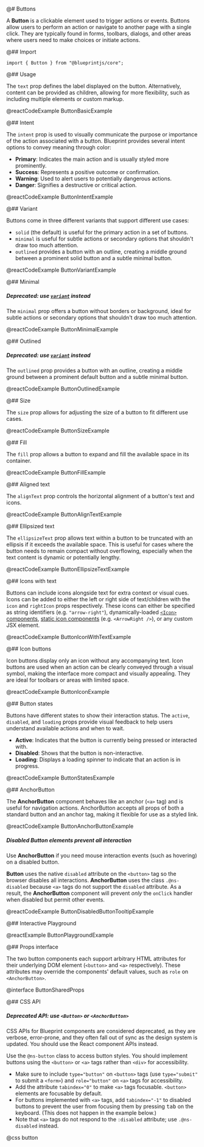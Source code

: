 @# Buttons

A **Button** is a clickable element used to trigger actions or events. Buttons allow users to perform an action or navigate to another page with a single click. They are typically found in forms, toolbars, dialogs, and other areas where users need to make choices or initiate actions.

@## Import

```tsx
import { Button } from "@blueprintjs/core";
```

@## Usage

The `text` prop defines the label displayed on the button. Alternatively, content can be provided as children, allowing for more flexibility, such as including multiple elements or custom markup.

@reactCodeExample ButtonBasicExample

@## Intent

The `intent` prop is used to visually communicate the purpose or importance of the action associated with a button. Blueprint provides several intent options to convey meaning through color:

-   **Primary**: Indicates the main action and is usually styled more prominently.
-   **Success**: Represents a positive outcome or confirmation.
-   **Warning**: Used to alert users to potentially dangerous actions.
-   **Danger**: Signifies a destructive or critical action.

@reactCodeExample ButtonIntentExample

@## Variant

Buttons come in three different variants that support different use cases:

-   `solid` (the default) is useful for the primary action in a set of buttons.
-   `minimal` is useful for subtle actions or secondary options that shouldn't draw too much attention.
-   `outlined` provides a button with an outline, creating a middle ground between a prominent solid button and a subtle minimal button.

@reactCodeExample ButtonVariantExample

@## Minimal

<div class="@ns-callout @ns-intent-warning @ns-icon-warning-sign">
    <h5 class="@ns-heading">

Deprecated: use [`variant`](#core/components/buttons.variant) instead

</h5>

</div>

The `minimal` prop offers a button without borders or background, ideal for subtle actions or secondary options that shouldn't draw too much attention.

@reactCodeExample ButtonMinimalExample

@## Outlined

<div class="@ns-callout @ns-intent-warning @ns-icon-warning-sign">
    <h5 class="@ns-heading">

Deprecated: use [`variant`](#core/components/buttons.variant) instead

</h5>

</div>

The `outlined` prop provides a button with an outline, creating a middle ground between a prominent default button and a subtle minimal button.

@reactCodeExample ButtonOutlinedExample

@## Size

The `size` prop allows for adjusting the size of a button to fit different use cases.

@reactCodeExample ButtonSizeExample

@## Fill

The `fill` prop allows a button to expand and fill the available space in its container.

@reactCodeExample ButtonFillExample

@## Aligned text

The `alignText` prop controls the horizontal alignment of a button's text and icons.

@reactCodeExample ButtonAlignTextExample

@## Ellipsized text

The `ellipsizeText` prop allows text within a button to be truncated with an ellipsis if it exceeds the available space. This is useful for cases where the button needs to remain compact without overflowing, especially when the text content is dynamic or potentially lengthy.

@reactCodeExample ButtonEllipsizeTextExample

@## Icons with text

Buttons can include icons alongside text for extra context or visual cues. Icons can be added to either the left or right side of text/children with the `icon` and `rightIcon` props respectively. These icons can either be specified as string identifiers (e.g. `"arrow-right"`), dynamically-loaded [`<Icon>` components](#core/components/icon), [static icon components](#core/components/icon.static-components) (e.g. `<ArrowRight />`), or any custom JSX element.

@reactCodeExample ButtonIconWithTextExample

@## Icon buttons

Icon buttons display only an icon without any accompanying text. Icon buttons are used when an action can be clearly conveyed through a visual symbol, making the interface more compact and visually appealing. They are ideal for toolbars or areas with limited space.

@reactCodeExample ButtonIconExample

@## Button states

Buttons have different states to show their interaction status. The `active`, `disabled`, and `loading` props provide visual feedback to help users understand available actions and when to wait.

-   **Active**: Indicates that the button is currently being pressed or interacted with.
-   **Disabled**: Shows that the button is non-interactive.
-   **Loading**: Displays a loading spinner to indicate that an action is in progress.

@reactCodeExample ButtonStatesExample

@## AnchorButton

The **AnchorButton** component behaves like an anchor (`<a>` tag) and is useful for navigation actions. AnchorButton accepts all props of both a standard button and an anchor tag, making it flexible for use as a styled link.

@reactCodeExample ButtonAnchorButtonExample

<div class="@ns-callout @ns-intent-danger @ns-icon-error @ns-callout-has-body-content">
    <h5 class="@ns-heading">Disabled Button elements prevent all interaction</h5>

Use **AnchorButton** if you need mouse interaction events (such as hovering) on a disabled button.

**Button** uses the native `disabled` attribute on the `<button>` tag so the browser disables all interactions.
**AnchorButton** uses the class `.@ns-disabled` because `<a>` tags do not support the `disabled` attribute. As a result,
the **AnchorButton** component will prevent _only_ the `onClick` handler when disabled but permit other events.

</div>

@reactCodeExample ButtonDisabledButtonTooltipExample

@## Interactive Playground

@reactExample ButtonPlaygroundExample

@## Props interface

The two button components each support arbitrary HTML attributes for their underlying DOM element
(`<button>` and `<a>` respectively). These attributes may override the components' default values, such as
`role` on `<AnchorButton>`.

@interface ButtonSharedProps

@## CSS API

<div class="@ns-callout @ns-intent-warning @ns-icon-warning-sign @ns-callout-has-body-content">
    <h5 class="@ns-heading">

Deprecated API: use `<Button>` or `<AnchorButton>`

</h5>

CSS APIs for Blueprint components are considered deprecated, as they are verbose, error-prone, and they
often fall out of sync as the design system is updated. You should use the React component APIs instead.

</div>

Use the `@ns-button` class to access button styles. You should implement buttons using the
`<button>` or `<a>` tags rather than `<div>` for accessibility.

-   Make sure to include `type="button"` on `<button>` tags (use `type="submit"` to submit a
    `<form>`) and `role="button"` on `<a>` tags for accessibility.
-   Add the attribute `tabindex="0"` to make `<a>` tags focusable. `<button>` elements are
    focusable by default.
-   For buttons implemented with `<a>` tags, add `tabindex="-1"` to disabled buttons to prevent the
    user from focusing them by pressing <kbd>tab</kbd> on the keyboard. (This does not happen in the example below.)
-   Note that `<a>` tags do not respond to the `:disabled` attribute; use `.@ns-disabled` instead.

@css button
